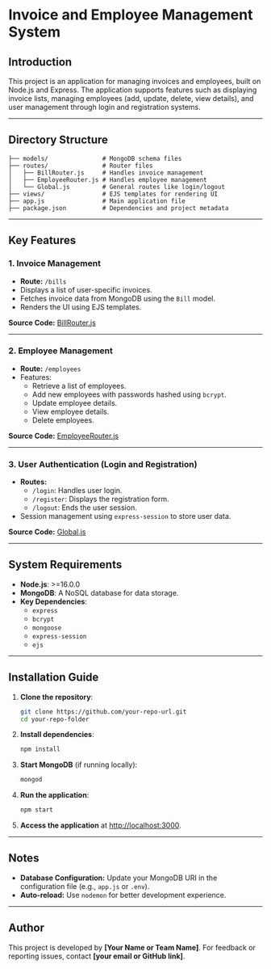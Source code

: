 
# Invoice and Employee Management System

## Introduction
This project is an application for managing invoices and employees, built on Node.js and Express. The application supports features such as displaying invoice lists, managing employees (add, update, delete, view details), and user management through login and registration systems.

---

## Directory Structure
```
├── models/               # MongoDB schema files
├── routes/               # Router files
│   ├── BillRouter.js     # Handles invoice management
│   ├── EmployeeRouter.js # Handles employee management
│   └── Global.js         # General routes like login/logout
├── views/                # EJS templates for rendering UI
├── app.js                # Main application file
├── package.json          # Dependencies and project metadata
```

---

## Key Features

### 1. Invoice Management
- **Route:** `/bills`
- Displays a list of user-specific invoices.
- Fetches invoice data from MongoDB using the `Bill` model.
- Renders the UI using EJS templates.

**Source Code:** [BillRouter.js](#)

---

### 2. Employee Management
- **Route:** `/employees`
- Features:
  - Retrieve a list of employees.
  - Add new employees with passwords hashed using `bcrypt`.
  - Update employee details.
  - View employee details.
  - Delete employees.

**Source Code:** [EmployeeRouter.js](#)

---

### 3. User Authentication (Login and Registration)
- **Routes:**
  - `/login`: Handles user login.
  - `/register`: Displays the registration form.
  - `/logout`: Ends the user session.
- Session management using `express-session` to store user data.

**Source Code:** [Global.js](#)

---

## System Requirements
- **Node.js**: >=16.0.0
- **MongoDB**: A NoSQL database for data storage.
- **Key Dependencies**:
  - `express`
  - `bcrypt`
  - `mongoose`
  - `express-session`
  - `ejs`

---

## Installation Guide

1. **Clone the repository**:
   ```bash
   git clone https://github.com/your-repo-url.git
   cd your-repo-folder
   ```

2. **Install dependencies**:
   ```bash
   npm install
   ```

3. **Start MongoDB** (if running locally):
   ```bash
   mongod
   ```

4. **Run the application**:
   ```bash
   npm start
   ```

5. **Access the application** at [http://localhost:3000](http://localhost:3000).

---

## Notes
- **Database Configuration:** Update your MongoDB URI in the configuration file (e.g., `app.js` or `.env`).
- **Auto-reload:** Use `nodemon` for better development experience.

---

## Author
This project is developed by **[Your Name or Team Name]**. For feedback or reporting issues, contact **[your email or GitHub link]**.
